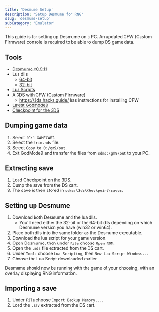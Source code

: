 ```yaml
---
title: 'Desmume Setup'
description: 'Setup Desmume for RNG'
slug: 'desmume-setup'
subCategory: 'Emulator'
---
```


This guide is for setting up Desmume on a PC. An updated CFW (Custom Firmware) console is required to be able to dump DS game data.

## Tools

- [Desmume v0.9.11](https://sourceforge.net/projects/desmume/files/desmume/0.9.11/)
- Lua dlls
  - [64-bit](https://www.dropbox.com/s/t8yttukleqserzp/lua-dll-x64.rar?dl=0#)
  - [32-bit](https://www.dropbox.com/s/2o4hdphn7j9z349/lua-dll-x86.zip?dl=0)
- [Lua Scripts](https://github.com/DevonStudios/LuaScripts)
- A 3DS with CFW (Custom Firmware)
  - https://3ds.hacks.guide/ has instructions for installing CFW
- [Latest Godmode9](https://github.com/d0k3/GodMode9/releases)
- [Checkpoint for the 3DS](https://github.com/FlagBrew/Checkpoint/releases)

## Dumping game data

1. Select `[C:] GAMECART`.
2. Select the `trim.nds` file.
3. Select `Copy to 0:/gm9/out`.
4. Exit GodMode9 and transfer the files from `sdmc:\gm9\out` to your PC.

## Extracting save

1. Load Checkpoint on the 3DS.
2. Dump the save from the DS cart.
3. The save is then stored in `sdmc:\3ds\Checkpoint\saves`.

## Setting up Desmume

1. Download both Desmume and the lua dlls.
   - You'll need either the 32-bit or the 64-bit dlls depending on which Desmume version you have (win32 or win64).
2. Place both dlls into the same folder as the Desmume executable.
3. Download the lua script for your game version.
4. Open Desmume, then under `File` choose `Open ROM`.
5. Open the `.nds` file extracted from the DS cart.
6. Under `Tools` choose `Lua Scripting`, then `New Lua Script Window...`.
7. Choose the Lua Script downloaded earlier.

Desmume should now be running with the game of your choosing, with an overlay displaying RNG information.

## Importing a save

1. Under `File` choose `Import Backup Memory...`.
2. Load the `.sav` extracted from the DS cart.
